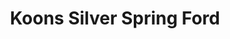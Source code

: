 ---
title: "Koons Silver Spring Ford"
url: /silver-spring/koons-silver-spring-ford/
shop: Autohaus
---